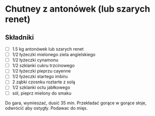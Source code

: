 # Chutney z antonówek (lub szarych renet)

## Składniki

* [ ] 1.5 kg antonówek lub szarych renet
* [ ] 1/2 łyżeczki mielonego ziela angielskiego
* [ ] 1/2 łyżeczki cynamonu
* [ ] 1/2 szklanki cukru trzcinowego 
* [ ] 1/2 łyżeczki pieprzu cayenne
* [ ] 1/2 łyżeczki startego imbiru
* [ ] 2 ząbki czosnku roztarte z solą
* [ ] 1/2 szklanki octu jabłkowego
* [ ] sól, pieprz mielony do smaku

Do gara, wymieszać, dusić 35 min. Przekładać gorące w gorące słoje, odwrócić aby ostygły. Podawac do mięs.
